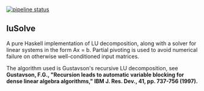 [![pipeline status](https://gitlab.18clay.com/software/luSolve/badges/master/pipeline.svg)](https://gitlab.18clay.com/software/luSolve/commits/master)

luSolve
-------

A pure Haskell implementation of LU decomposition, along with a solver
for linear systems in the form Ax = b.  Partial pivoting is used to
avoid numerical failure on otherwise well-conditioned input matrices.

The algorithm used is Gustavson's recursive LU decomposition, see
**Gustavson, F.G., "Recursion leads to automatic variable blocking for
dense linear algebra algorithms," IBM J. Res. Dev., 41, pp. 737-756 (1997).**

